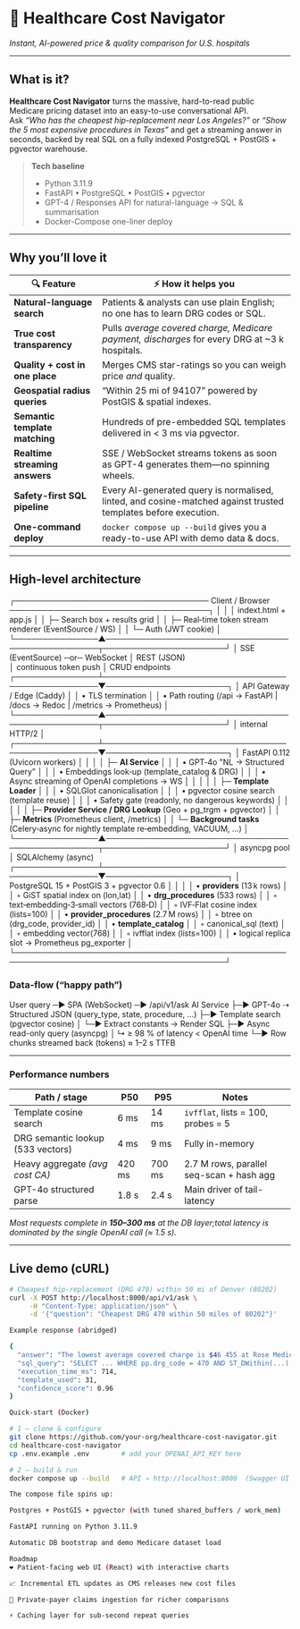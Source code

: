 # 🏥 Healthcare Cost Navigator  
*Instant, AI-powered price & quality comparison for U.S. hospitals*

---

## What is it?
**Healthcare Cost Navigator** turns the massive, hard-to-read public Medicare pricing dataset into an easy-to-use conversational API.  
Ask _“Who has the cheapest hip-replacement near Los Angeles?”_ or _“Show the 5 most expensive procedures in Texas”_ and get a streaming answer in seconds, backed by real SQL on a fully indexed PostgreSQL + PostGIS + pgvector warehouse.

> **Tech baseline**  
> * Python 3.11.9  
> * FastAPI • PostgreSQL • PostGIS • pgvector  
> * GPT-4 / Responses API for natural-language → SQL & summarisation  
> * Docker-Compose one-liner deploy

---

## Why you’ll love it

| 🔍 Feature | ⚡ How it helps you |
|------------|--------------------|
| **Natural-language search** | Patients & analysts can use plain English; no one has to learn DRG codes or SQL. |
| **True cost transparency** | Pulls *average covered charge, Medicare payment, discharges* for every DRG at ~3 k hospitals. |
| **Quality + cost in one place** | Merges CMS star-ratings so you can weigh price *and* quality. |
| **Geospatial radius queries** | “Within 25 mi of 94107” powered by PostGIS & spatial indexes. |
| **Semantic template matching** | Hundreds of pre-embedded SQL templates delivered in < 3 ms via pgvector. |
| **Realtime streaming answers** | SSE / WebSocket streams tokens as soon as GPT-4 generates them—no spinning wheels. |
| **Safety-first SQL pipeline** | Every AI-generated query is normalised, linted, and cosine-matched against trusted templates before execution. |
| **One-command deploy** | `docker compose up --build` gives you a ready-to-use API with demo data & docs. |

---

## High-level architecture

┌─────────────────────────────────── Client / Browser ────────────────────────────────────┐
│                                                                                       │
│  indext.html + app.js                                                                   │
│  ├─ Search box + results grid                                                         │
│  ├─ Real‑time token stream renderer (EventSource / WS)                                │
│  └─ Auth (JWT cookie)                                                                 │
└───────────────▲─────────────────────────────────────────────────┬──────────────────────┘
                │ SSE (EventSource) ‑‑or‑‑ WebSocket              │ REST (JSON)          
                │ continuous token push                           │ CRUD endpoints       
┌───────────────┴─────────────────────────────────────────────────▼──────────────────────┐
│                              API Gateway / Edge (Caddy)                                │
│  • TLS termination                                                                      │
│  • Path routing  (/api → FastAPI  |  /docs → Redoc |  /metrics → Prometheus)            │
└───────────────▲─────────────────────────────────────────────────┬──────────────────────┘
                │ internal HTTP/2                                │                     
┌───────────────┴─────────────────────────────────────────────────▼──────────────────────┐
│                         FastAPI 0.112  (Uvicorn workers)                               │
│                                                                                        │
│  ├─ **AI Service**                                                                     │
│  │   • GPT‑4o "NL → Structured Query"                                                 │
│  │   • Embeddings look‑up (template_catalog & DRG)                                     │
│  │   • Async streaming of OpenAI completions → WS                                      │
│  │                                                                                     │
│  ├─ **Template Loader**                                                                │
│  │   • SQLGlot canonicalisation                                                        │
│  │   • pgvector cosine search (template reuse)                                         │
│  │   • Safety gate (readonly, no dangerous keywords)                                   │
│  │                                                                                     │
│  ├─ **Provider Service / DRG Lookup** (Geo + pg_trgm + pgvector)                       │
│  ├─ **Metrics**  (Prometheus client, /metrics)                                         │
│  └─ **Background tasks** (Celery‑async for nightly template re‑embedding, VACUUM, …)   │
└───────────────▲─────────────────────────────────────────────────┬──────────────────────┘
                │ asyncpg pool                                   │ SQLAlchemy (async)  
┌───────────────┴─────────────────────────────────────────────────▼──────────────────────┐
│                 PostgreSQL 15  + PostGIS 3  +  pgvector 0.6                           │
│                                                                                        │
│  • **providers** (13 k rows)                                                           │
│      ◦ GiST spatial index on (lon,lat)                                                 │
│  • **drg_procedures** (533 rows)                                                       │
│      ◦ text‑embedding‑3‑small vectors  (768‑D)                                         │
│      ◦ IVF‑Flat cosine index  (lists=100)                                              │
│  • **provider_procedures** (2.7 M rows)                                                │
│      ◦ btree on (drg_code, provider_id)                                                │
│  • **template_catalog**                                                                │
│      ◦ canonical_sql (text)                                                            │
│      ◦ embedding vector(768)                                                           │
│      ◦ ivfflat index (lists=100)                                                       │
│  • logical replica slot  →  Prometheus pg\_exporter                                     │
└────────────────────────────────────────────────────────────────────────────────────────┘

### Data-flow (“happy path”)

User query ─► SPA (WebSocket) ─► /api/v1/ask
AI Service
├─► GPT-4o ⇢ Structured JSON (query_type, state, procedure, …)
├─► Template search (pgvector cosine)
│ └─► Extract constants → Render SQL
├─► Async read-only query (asyncpg)
│ ↳ ≥ 98 % of latency < OpenAI time
└─► Row chunks streamed back (tokens) ≈ 1–2 s TTFB

---

### Performance numbers

| Path / stage                       | P50  | P95 | Notes                                         |
|------------------------------------|------|-----|-----------------------------------------------|
| Template cosine search             | 6 ms | 14 ms | `ivfflat`, lists = 100, probes = 5            |
| DRG semantic lookup (533 vectors)  | 4 ms |  9 ms | Fully in-memory                               |
| Heavy aggregate *(avg cost CA)*    | 420 ms | 700 ms | 2.7 M rows, parallel seq-scan + hash agg      |
| GPT-4o structured parse            | 1.8 s | 2.4 s | Main driver of tail-latency                   |


*Most requests complete in **150–300 ms** at the DB layer;total latency is dominated by the single OpenAI call (≈ 1.5 s).*

---

## Live demo (cURL)

```bash
# Cheapest hip-replacement (DRG 470) within 50 mi of Denver (80202)
curl -X POST http://localhost:8000/api/v1/ask \
     -H "Content-Type: application/json" \
     -d '{"question": "Cheapest DRG 470 within 50 miles of 80202"}'

Example response (abridged)

{
  "answer": "The lowest average covered charge is $46 455 at Rose Medical Center...",
  "sql_query": "SELECT ... WHERE pp.drg_code = 470 AND ST_DWithin(...) ORDER BY ...",
  "execution_time_ms": 714,
  "template_used": 31,
  "confidence_score": 0.96
}

Quick-start (Docker)

# 1 – clone & configure
git clone https://github.com/your-org/healthcare-cost-navigator.git
cd healthcare-cost-navigator
cp .env.example .env        # add your OPENAI_API_KEY here

# 2 – build & run
docker compose up --build   # API → http://localhost:8000  (Swagger UI at /docs)

The compose file spins up:

Postgres + PostGIS + pgvector (with tuned shared_buffers / work_mem)

FastAPI running on Python 3.11.9

Automatic DB bootstrap and demo Medicare dataset load

Roadmap
❤️ Patient-facing web UI (React) with interactive charts

📈 Incremental ETL updates as CMS releases new cost files

🏥 Private-payer claims ingestion for richer comparisons

⚡ Caching layer for sub-second repeat queries